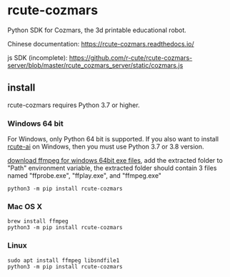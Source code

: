 # rcute-cozmars

Python SDK for Cozmars, the 3d printable educational robot.

Chinese documentation: https://rcute-cozmars.readthedocs.io/

js SDK (incomplete): https://github.com/r-cute/rcute-cozmars-server/blob/master/rcute_cozmars_server/static/cozmars.js

## install

rcute-cozmars requires Python 3.7 or higher.

### Windows 64 bit

For Windows, only Python 64 bit is supported. If you also want to install [rcute-ai](https://github.com/r-cute/rcute-ai) on Windows, then you must use Python 3.7 or 3.8 version.

[download ffmpeg for windows 64bit exe files](https://ffmpeg.org/download.html#build-windows), add the extracted folder to "Path" environment variable, the extracted folder should contain 3 files named "ffprobe.exe", "ffplay.exe", and "ffmpeg.exe"

`python3 -m pip install rcute-cozmars`

### Mac OS X

```
brew install ffmpeg
python3 -m pip install rcute-cozmars
```

### Linux

```
sudo apt install ffmpeg libsndfile1
python3 -m pip install rcute-cozmars
```
